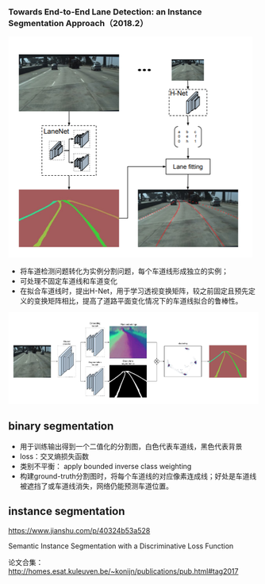 ### Towards End-to-End Lane Detection: an Instance Segmentation Approach（2018.2）



![](.\images\Lanet1.png)





- 将车道检测问题转化为实例分割问题，每个车道线形成独立的实例；
- 可处理不固定车道线和车道变化
- 在拟合车道线时，提出H-Net，用于学习透视变换矩阵，较之前固定且预先定义的变换矩阵相比，提高了道路平面变化情况下的车道线拟合的鲁棒性。





![](.\images\Lanet.png)



## binary segmentation

- 用于训练输出得到一个二值化的分割图，白色代表车道线，黑色代表背景
- loss：交叉熵损失函数
- 类别不平衡： apply bounded inverse class weighting
- 构建ground-truth分割图时，将每个车道线的对应像素连成线；好处是车道线被遮挡了或车道线消失，网络仍能预测车道位置。





## instance segmentation

<https://www.jianshu.com/p/40324b53a528>

Semantic Instance Segmentation with a Discriminative Loss Function

论文合集：<http://homes.esat.kuleuven.be/~konijn/publications/pub.html#tag2017>



